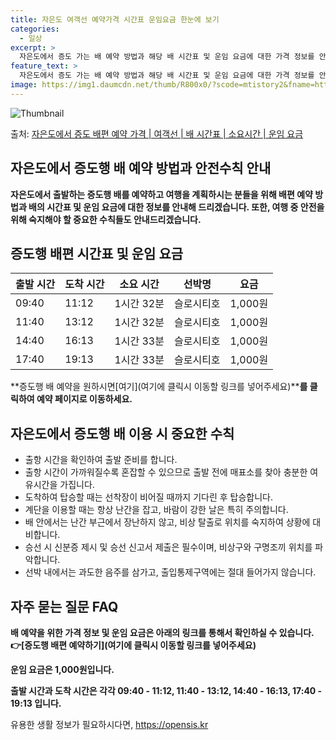 ```yaml
---
title: 자은도 여객선 예약가격 시간표 운임요금 한눈에 보기
categories:
  - 일상
excerpt: >
  자은도에서 증도 가는 배 예약 방법과 해당 배 시간표 및 운임 요금에 대한 가격 정보를 안내 드리겠습니다. 안전하고 재밋는 증도행 여행을 위해 아래 정보 참고하시기 바랍니다. 증도행 배편 예약하기 👈 클릭자은도에서 증도행 배 시간표출발 시간도착 시간소요 시간선박명요금09:4011:121시간 32분슬로시티호1,000원11:4013:121시간 32분슬로시티호1,000원14:4016:131시간 33분슬로시티호1,000원17:4019:131시간 33분슬로시티호1,000원증도행 배편 예약하기 👈 클릭자은도에서 증도행 여객선 탑승 시 이용수칙자은도에서 증도행 배를 이용할 때 알아두어야 할 중요한 수칙들을 살펴보겠습니다. 중요한 내용 1) 자은도에서 증도행 배 출항시간을 확인하여 출발 준비를 합니다. 2) 출항 시간..
feature_text: >
  자은도에서 증도 가는 배 예약 방법과 해당 배 시간표 및 운임 요금에 대한 가격 정보를 안내 드리겠습니다. 안전하고 재밋는 증도행 여행을 위해 아래 정보 참고하시기 바랍니다. 증도행 배편 예약하기 👈 클릭자은도에서 증도행 배 시간표출발 시간도착 시간소요 시간선박명요금09:4011:121시간 32분슬로시티호1,000원11:4013:121시간 32분슬로시티호1,000원14:4016:131시간 33분슬로시티호1,000원17:4019:131시간 33분슬로시티호1,000원증도행 배편 예약하기 👈 클릭자은도에서 증도행 여객선 탑승 시 이용수칙자은도에서 증도행 배를 이용할 때 알아두어야 할 중요한 수칙들을 살펴보겠습니다. 중요한 내용 1) 자은도에서 증도행 배 출항시간을 확인하여 출발 준비를 합니다. 2) 출항 시간..
image: https://img1.daumcdn.net/thumb/R800x0/?scode=mtistory2&fname=https%3A%2F%2Fblog.kakaocdn.net%2Fdn%2Fb5cbDv%2FbtsHDhkKCxH%2FrJz5DHWTLqfxiX2PbknYM0%2Fimg.webp
---
```


![Thumbnail](https://img1.daumcdn.net/thumb/R800x0/?scode=mtistory2&fname=https%3A%2F%2Fblog.kakaocdn.net%2Fdn%2Fb5cbDv%2FbtsHDhkKCxH%2FrJz5DHWTLqfxiX2PbknYM0%2Fimg.webp)

<p>출처: <a href="https://opensis.kr/entry/%EC%9E%90%EC%9D%80%EB%8F%84%EC%97%90%EC%84%9C-%EC%A6%9D%EB%8F%84-%EB%B0%B0%ED%8E%B8-%EC%98%88%EC%95%BD-%EA%B0%80%EA%B2%A9-%EC%97%AC%EA%B0%9D%EC%84%A0-%EB%B0%B0-%EC%8B%9C%EA%B0%84%ED%91%9C-%EC%86%8C%EC%9A%94%EC%8B%9C%EA%B0%84-%EC%9A%B4%EC%9E%84-%EC%9A%94%EA%B8%88" rel="dofollow">자은도에서 증도 배편 예약 가격 | 여객선 | 배 시간표 | 소요시간 | 운임 요금</a> </p>

## 자은도에서 증도행 배 예약 방법과 안전수칙 안내



**자은도에서 출발하는 증도행 배를 예약하고 여행을 계획하시는 분들을 위해 배편 예약 방법과 배의 시간표 및 운임 요금에 대한 정보를 안내해
드리겠습니다. 또한, 여행 중 안전을 위해 숙지해야 할 중요한 수칙들도 안내드리겠습니다.**

## 증도행 배편 시간표 및 운임 요금

출발 시간 | 도착 시간 | 소요 시간 | 선박명 | 요금  
---|---|---|---|---  
09:40 | 11:12 | 1시간 32분 | 슬로시티호 | 1,000원  
11:40 | 13:12 | 1시간 32분 | 슬로시티호 | 1,000원  
14:40 | 16:13 | 1시간 33분 | 슬로시티호 | 1,000원  
17:40 | 19:13 | 1시간 33분 | 슬로시티호 | 1,000원  
  
**증도행 배 예약을 원하시면[여기](여기에 클릭시 이동할 링크를 넣어주세요)****를 클릭하여 예약 페이지로 이동하세요.**

## 자은도에서 증도행 배 이용 시 중요한 수칙

  * 출항 시간을 확인하여 출발 준비를 합니다.
  * 출항 시간이 가까워질수록 혼잡할 수 있으므로 출발 전에 매표소를 찾아 충분한 여유시간을 가집니다.
  * 도착하여 탑승할 때는 선착장이 비어질 때까지 기다린 후 탑승합니다.
  * 계단을 이용할 때는 항상 난간을 잡고, 바람이 강한 날은 특히 주의합니다.
  * 배 안에서는 난간 부근에서 장난하지 않고, 비상 탈출로 위치를 숙지하여 상황에 대비합니다.
  * 승선 시 신분증 제시 및 승선 신고서 제출은 필수이며, 비상구와 구명조끼 위치를 파악합니다.
  * 선박 내에서는 과도한 음주를 삼가고, 출입통제구역에는 절대 들어가지 않습니다.

## 자주 묻는 질문 FAQ

**배 예약을 위한 가격 정보 및 운임 요금은 아래의 링크를 통해서 확인하실 수 있습니다. 👉[증도행 배편 예약하기](여기에 클릭시 이동할
링크를 넣어주세요)**

**운임 요금은 1,000원입니다.**

**출발 시간과 도착 시간은 각각 09:40 - 11:12, 11:40 - 13:12, 14:40 - 16:13, 17:40 - 19:13
입니다.**



 

유용한 생활 정보가 필요하시다면, <a href="https://opensis.kr" rel="dofollow">https://opensis.kr</a>


